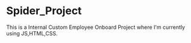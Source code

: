 Spider_Project
==============

This is a Internal Custom Employee Onboard Project where I'm currently using JS,HTML,CSS.
